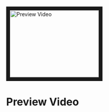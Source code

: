 

<a href="http://www.youtube.com/watch?feature=player_embedded&v=aIxjiakkD54
" target="_blank"><img src="http://img.youtube.com/vi/aIxjiakkD54/0.jpg" 
alt="Preview Video" width="240" height="180" border="10" /></a>

<h1>Preview Video </h1>
